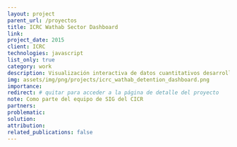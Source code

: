 ```yaml
---
layout: project
parent_url: /proyectos
title: ICRC Wathab Sector Dashboard
link: 
project_date: 2015
client: ICRC
technologies: javascript
list_only: true
category: work
description: Visualización interactiva de datos cuantitativos desarrollado para departamento Water and Habitat del Comité Internacional de la Cruz Roja (CICR). 
img: assets/img/png/projects/icrc_wathab_detention_dashboard.png
importance: 
redirect: # quitar para acceder a la página de detalle del proyecto
note: Como parte del equipo de SIG del CICR
partners:
problematic:
solution:
attribution:
related_publications: false
---
```


